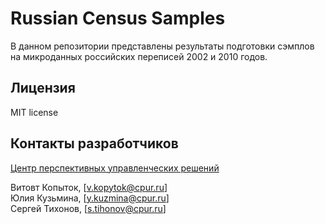 # Russian Census Samples

В данном репозитории представлены результаты подготовки сэмплов на микроданных российских переписей 2002 и 2010 годов.


## Лицензия

MIT license

## Контакты разработчиков

[Центр перспективных управленческих решений](https://cpur.ru/)

Витовт Копыток, [v.kopytok@cpur.ru]  
Юлия Кузьмина, [y.kuzmina@cpur.ru]  
Сергей Тихонов, [s.tihonov@cpur.ru]

